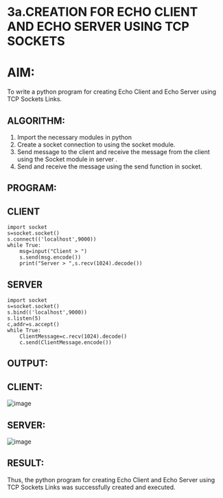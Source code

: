 # 3a.CREATION FOR ECHO CLIENT AND ECHO SERVER USING TCP SOCKETS
# AIM:
To write a python program for creating Echo Client and Echo Server using TCP
Sockets Links.
## ALGORITHM:
1. Import the necessary modules in python
2. Create a socket connection to using the socket module.
3. Send message to the client and receive the message from the client using the Socket module in
 server .
4. Send and receive the message using the send function in socket.
## PROGRAM:
## CLIENT
```
import socket
s=socket.socket()
s.connect(('localhost',9000))
while True:
    msg=input("Client > ")
    s.send(msg.encode())
    print("Server > ",s.recv(1024).decode())
```
## SERVER
```
import socket
s=socket.socket()
s.bind(('localhost',9000))
s.listen(5)
c,addr=s.accept()
while True:
    ClientMessage=c.recv(1024).decode()
    c.send(ClientMessage.encode())
```
## OUTPUT:
## CLIENT:
![image](https://github.com/SanthoshThiru/3a.Sockets_Creation_for_Echo_Client_and_Echo_Server/assets/148958618/b131dc9b-eea3-42fd-bf57-5ad9d380ede5)

## SERVER:
![image](https://github.com/SanthoshThiru/3a.Sockets_Creation_for_Echo_Client_and_Echo_Server/assets/148958618/f1360c82-3394-4f1a-ae6f-a6b7d74bc610)

## RESULT:
Thus, the python program for creating Echo Client and Echo Server using TCP Sockets Links 
was successfully created and executed.
